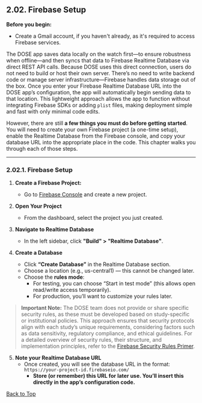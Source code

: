 


## 2.02. Firebase Setup

**Before you begin:**

* Create a Gmail account, if you haven't already, as it's required to access Firebase services.

The DOSE app saves data locally on the watch first—to ensure robustness when offline—and then syncs that data to Firebase Realtime Database via direct REST API calls. Because DOSE uses this direct connection, users do not need to build or host their own server. There’s no need to write backend code or manage server infrastructure—Firebase handles data storage out of the box. Once you enter your Firebase Realtime Database URL into the DOSE app’s configuration, the app will automatically begin sending data to that location. This lightweight approach allows the app to function without integrating Firebase SDKs or adding `plist` files, making deployment simple and fast with only minimal code edits.

However, there are still **a few things you must do before getting started**. You will need to create your own Firebase project (a one-time setup), enable the Realtime Database from the Firebase console, and copy your database URL into the appropriate place in the code. This chapter walks you through each of those steps.

---

### 2.02.1. Firebase Setup

1. **Create a Firebase Project:**
      * Go to [Firebase Console](https://console.firebase.google.com) and create a new project.

2. **Open Your Project**
      * From the dashboard, select the project you just created.

3. **Navigate to Realtime Database**

      * In the left sidebar, click **"Build" > "Realtime Database"**.

4. **Create a Database**

      * Click **“Create Database”** in the Realtime Database section.
      * Choose a location (e.g., us-central1) — this cannot be changed later.
      * Choose the **rules mode**:
         * For testing, you can choose “Start in test mode” (this allows open read/write access temporarily).
         * For production, you’ll want to customize your rules later.

> **Important Note:** The DOSE team does not provide or share specific security rules, as these must be developed based on study-specific or institutional policies. This approach ensures that security protocols align with each study’s unique requirements, considering factors such as data sensitivity, regulatory compliance, and ethical guidelines. For a detailed overview of security rules, their structure, and implementation principles, refer to the [Firebase Security Rules Primer](https://firebase.google.com/docs/rules).

5. **Note your Realtime Database URL**
    * Once created, you will see the database URL in the format: `https://your-project-id.firebaseio.com/`
      * **Store (or remember) this URL for later use. You’ll insert this directly in the app’s configuration code.**




[Back to Top](#top)










